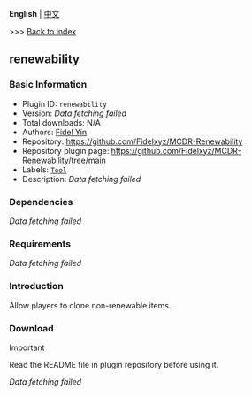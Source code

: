**English** | [中文](readme-zh_cn.md)

\>\>\> [Back to index](/readme.md)

## renewability

### Basic Information

- Plugin ID: `renewability`
- Version: *Data fetching failed*
- Total downloads: N/A
- Authors: [Fidel Yin](https://github.com/Fidelxyz)
- Repository: https://github.com/Fidelxyz/MCDR-Renewability
- Repository plugin page: https://github.com/Fidelxyz/MCDR-Renewability/tree/main
- Labels: [`Tool`](/labels/tool/readme.md)
- Description: *Data fetching failed*

### Dependencies

*Data fetching failed*

### Requirements

*Data fetching failed*

### Introduction

Allow players to clone non-renewable items.
### Download

> [!IMPORTANT]
> Read the README file in plugin repository before using it.

*Data fetching failed*

